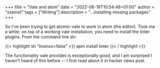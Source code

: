 +++
title = "Vale and atom"
date = "2022-06-18T10:54:48+01:00"
author = "ssamot"
tags = ["Writing"]
description = "...installing missing packages"
+++

So I've been trying to get atomic-vale to work in atom (the editor). Took me a while; on top of a working vale installation, you need to install the linter plugins. From the command line do:

{{< highlight sh "linenos=false" >}}
apm install linter
{{< / highlight >}}

The functionality vale provides is exceptionally good, and I am surprised I haven't heard of this before -- I first read about it in hacker news post.
